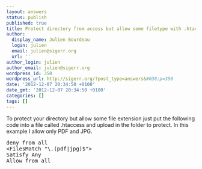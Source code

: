 ```yaml
---
layout: answers
status: publish
published: true
title: Protect directory from access but allow some filetype with .htaccess
author:
  display_name: Julien Bourdeau
  login: julien
  email: julien@sigerr.org
  url: ''
author_login: julien
author_email: julien@sigerr.org
wordpress_id: 350
wordpress_url: http://sigerr.org/?post_type=answers&#038;p=350
date: '2012-12-07 20:34:50 +0100'
date_gmt: '2012-12-07 20:34:50 +0100'
categories: []
tags: []
---
```

<p>To protect your directory but allow some file extension just put the following code into a file called .htaccess and upload in the folder to protect. In this example I allow only PDF and JPG.</p>
<pre>
deny from all
&lt;FilesMatch "\.(pdf|jpg)$"&gt;
Satisfy Any
Allow from all
</pre>
